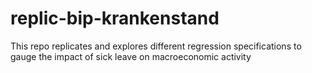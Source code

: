 # replic-bip-krankenstand
This repo replicates and explores different regression specifications to gauge the impact of sick leave on macroeconomic activity
